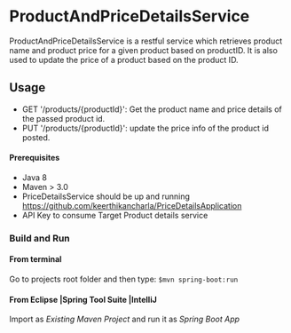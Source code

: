 # ProductAndPriceDetailsService

ProductAndPriceDetailsService is a restful service which retrieves product name and product price for a given product based on productID.
It is also used to update the price of a product based on the product ID.

## Usage
* GET '/products/{productId}': Get the product name and price details of the passed product id.
* PUT '/products/{productId}': update the price info of the product id posted.

#### Prerequisites
- Java 8
- Maven > 3.0
- PriceDetailsService should be up and running
https://github.com/keerthikancharla/PriceDetailsApplication
- API Key to consume Target Product details service


### Build and Run

#### From terminal
Go to projects root folder and then type:
```$mvn spring-boot:run```

#### From Eclipse |Spring Tool Suite |IntelliJ
Import as *Existing Maven Project* and run it as *Spring Boot App*

